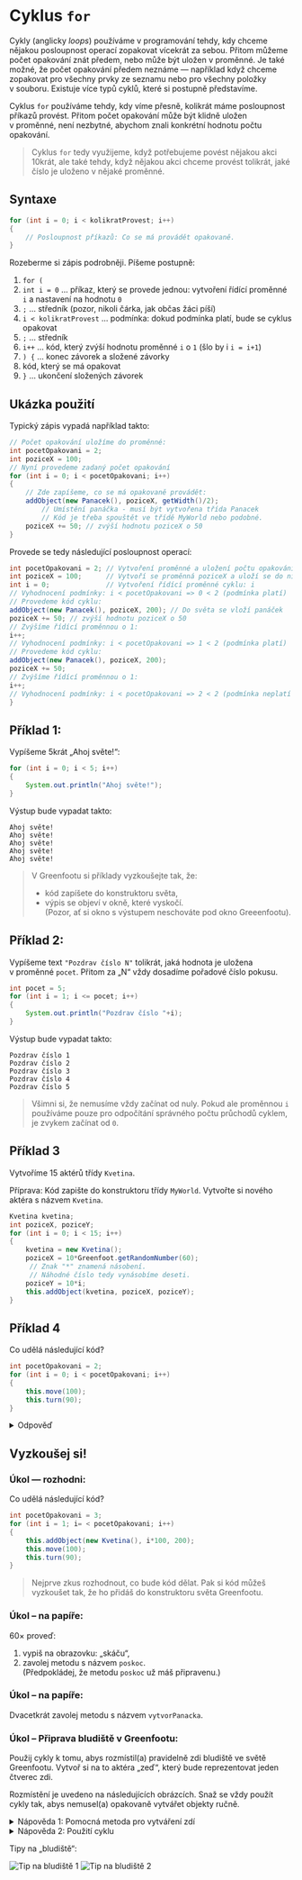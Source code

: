 # Cyklus `for`

Cykly (anglicky _loops_) používáme v&nbsp;programování tehdy, kdy chceme nějakou posloupnost operací zopakovat vícekrát za sebou. Přitom můžeme počet opakování znát předem, nebo může být uložen v&nbsp;proměnné. Je také možné, že počet opakování předem neznáme &mdash; například když chceme zopakovat pro všechny prvky ze seznamu nebo pro všechny položky v&nbsp;souboru. Existuje více typů cyklů, které si postupně představíme.

Cyklus `for` používáme tehdy, kdy víme přesně, kolikrát máme posloupnost příkazů provést. Přitom počet opakování může být klidně uložen v&nbsp;proměnné, není nezbytné, abychom znali konkrétní hodnotu počtu opakování. 

> Cyklus `for` tedy využijeme, když potřebujeme povést nějakou akci 10krát, ale také tehdy, když nějakou akci chceme provést tolikrát, jaké číslo je uloženo v nějaké proměnné.

## Syntaxe
```java
for (int i = 0; i < kolikratProvest; i++)
{
	// Posloupnost příkazů: Co se má provádět opakovaně.
}
```

Rozeberme si zápis podrobněji. Píšeme postupně: 
1. `for (` 
2. `int i = 0` ... příkaz, který se provede jednou: vytvoření řídící proměnné `i` a nastavení na hodnotu `0`
3. `;` ... středník (pozor, nikoli čárka, jak občas žáci píší)
4. `i < kolikratProvest` ... podmínka: dokud podmínka platí, bude se cyklus opakovat
5. `;` ... středník
6. `i++` ... kód, který zvýší hodnotu proměnné `i` o&nbsp;`1` (šlo by i&nbsp;`i = i+1`)
7. `) {` ... konec závorek a složené závorky
8. kód, který se má opakovat
9. `}` ... ukončení složených závorek

## Ukázka použití
Typický zápis vypadá například takto:
```java
// Počet opakování uložíme do proměnné:
int pocetOpakovani = 2;
int poziceX = 100;
// Nyní provedeme zadaný počet opakování
for (int i = 0; i < pocetOpakovani; i++)
{
	// Zde zapíšeme, co se má opakovaně provádět:
	addObject(new Panacek(), poziceX, getWidth()/2);
		// Umístění panáčka - musí být vytvořena třída Panacek
		// Kód je třeba spouštět ve třídě MyWorld nebo podobné.
	poziceX += 50; // zvýší hodnotu poziceX o 50
}
```

Provede se tedy následující posloupnost operací:
```java
int pocetOpakovani = 2; // Vytvoření proměnné a uložení počtu opakování
int poziceX = 100;      // Vytvoří se proměnná poziceX a uloží se do ní 100
int i = 0; 				// Vytvoření řídící proměnné cyklu: i
// Vyhodnocení podmínky: i < pocetOpakovani => 0 < 2 (podmínka platí)
// Provedeme kód cyklu:
addObject(new Panacek(), poziceX, 200); // Do světa se vloží panáček
poziceX += 50; // zvýší hodnotu poziceX o 50
// Zvýšíme řídící proměnnou o 1:
i++;
// Vyhodnocení podmínky: i < pocetOpakovani => 1 < 2 (podmínka platí)
// Provedeme kód cyklu:
addObject(new Panacek(), poziceX, 200);
poziceX += 50;
// Zvýšíme řídící proměnnou o 1:
i++;
// Vyhodnocení podmínky: i < pocetOpakovani => 2 < 2 (podmínka neplatí => končíme)
}
```

## Příklad 1:
Vypíšeme 5krát „Ahoj světe!“:
```java
for (int i = 0; i < 5; i++)
{
	System.out.println("Ahoj světe!"); 
}
```
Výstup bude vypadat takto:
```
Ahoj světe!
Ahoj světe!
Ahoj světe!
Ahoj světe!
Ahoj světe!
```

> V&nbsp;Greenfootu si příklady vyzkoušejte tak, že:
> - kód zapíšete do konstruktoru světa,
> - výpis se objeví v&nbsp;okně, které vyskočí.<br />(Pozor, ať si okno s&nbsp;výstupem neschováte pod okno Greeenfootu).

## Příklad 2:
Vypíšeme text `"Pozdrav číslo N"` tolikrát, jaká hodnota je uložena v&nbsp;proměnné `pocet`. Přitom za „N“ vždy dosadíme pořadové číslo pokusu.
```java
int pocet = 5;
for (int i = 1; i <= pocet; i++)
{
	System.out.println("Pozdrav číslo "+i);
}
```
Výstup bude vypadat takto:
```
Pozdrav číslo 1
Pozdrav číslo 2
Pozdrav číslo 3
Pozdrav číslo 4
Pozdrav číslo 5
```

> Všimni si, že nemusíme vždy začínat od nuly. Pokud ale proměnnou `i` používáme pouze pro odpočítání správného počtu průchodů cyklem, je zvykem začínat od `0`.

## Příklad 3
Vytvoříme 15 aktérů třídy `Kvetina`. 

Příprava: Kód zapište do konstruktoru třídy `MyWorld`. Vytvořte si nového aktéra s&nbsp;názvem `Kvetina`.
```java
Kvetina kvetina;
int poziceX, poziceY;
for (int i = 0; i < 15; i++)
{
	kvetina = new Kvetina();
	poziceX = 10*Greenfoot.getRandomNumber(60);
	 // Znak "*" znamená násobení.
	 // Náhodné číslo tedy vynásobíme deseti.
	poziceY = 10*i;
	this.addObject(kvetina, poziceX, poziceY);
}
```

## Příklad 4
Co udělá následující kód?
```java
int pocetOpakovani = 2;
for (int i = 0; i < pocetOpakovani; i++)
{
	this.move(100);
	this.turn(90);
}
```
<details><summary>Odpověď</summary>

Aktér „oběhne“ tři strany čtverce. Ale pozor! Aktér to provede v&nbsp;jednom kroku hry, takže vidíme jen počáteční a&nbsp;cílovou pozici.

</details>

## Vyzkoušej si!

### Úkol — rozhodni:
Co udělá následující kód?
```java
int pocetOpakovani = 3;
for (int i = 1; i= < pocetOpakovani; i++)
{
	this.addObject(new Kvetina(), i*100, 200);
	this.move(100);
	this.turn(90);
}
```
> Nejprve zkus rozhodnout, co bude kód dělat. Pak si kód můžeš vyzkoušet tak, že ho přidáš do konstruktoru světa Greenfootu.


### Úkol – na papíře:

60× proveď:
1. vypiš na obrazovku: „skáču“,
2. zavolej metodu s&nbsp;názvem `poskoc`.<br />(Předpokládej, že metodu `poskoc` už máš připravenu.)

### Úkol – na papíře:
Dvacetkrát zavolej metodu s&nbsp;názvem `vytvorPanacka`.

### Úkol – Připrava bludiště v Greenfootu:
Použij cykly k&nbsp;tomu, abys rozmístil(a) pravidelně zdi bludiště ve světě Greenfootu. Vytvoř si na to aktéra „zeď“, který bude reprezentovat jeden čtverec zdi.

Rozmístění je uvedeno na následujících obrázcích. Snaž se vždy použít cykly tak, abys nemusel(a) opakovaně vytvářet objekty ručně. 

<details><summary>Nápověda 1: Pomocná metoda pro vytváření zdí</summary>

Nejlepší je vytvořit si ve třídě `MyWorld` metodu `vytvorZed`:

```java
/** 
 * Metoda vytvoří zeď na pozicích x a y.
 * Souřadnice x a y začínají nulou.
 */
public void vytvorZed(int x, int y)
{
	int sirkaObrazku = this.getImage().getWidth();
	// Spočte umístění obrázku na základě jeho
	//  šířky:
	int poziceX = (int) (x+0.5)*sirkaObrazku;
	int poziceY = (int) (y+0.5)*sirkaObrazku;
	// Umístí obrázek do světa
	this.addObject(new Zed(), poziceX, poziceY);
}
```

Pak stačí pro vytvoření zdi psát například: `vytvorZed(3,5);` nebo `vytvorZed(0,0);`

</details>

<details><summary>Nápověda 2: Použití cyklu</summary>

Když chceš umístit tři objekty zdi hned za sebou, můžeš napsat:
```java
int pocetZdi = 3;
for (int i = 1; i <= pocetZdi; i++)
{
	vytvorZed(i, 2);
}
```

</details>


Tipy na „bludiště“:

![Tip na bludiště 1](../img/ukol-zdi-horiz.png)
![Tip na bludiště 2](../img/ukol-zdi-mrizka.png)
